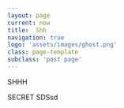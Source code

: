 ```yaml
---
layout: page
current: now
title:  Shh
navigation: true
logo: 'assets/images/ghost.png'
class: page-template
subclass: 'post page'
---
```

SHHH

SECRET SDSsd